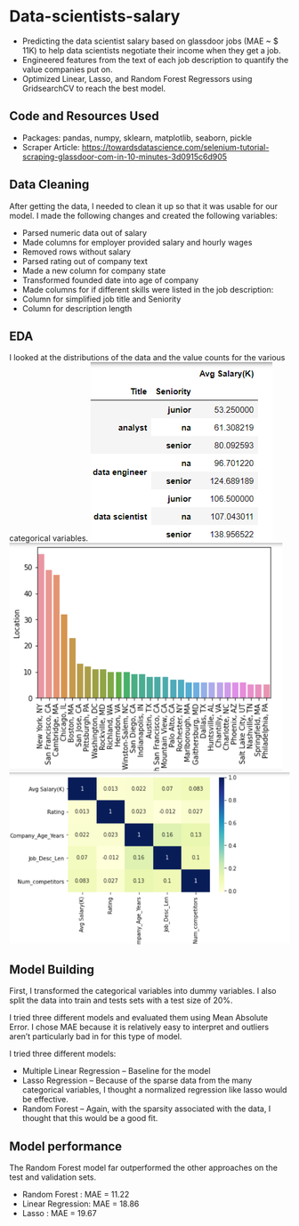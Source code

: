 # Data-scientists-salary
- Predicting the data scientist salary based on glassdoor jobs (MAE ~ $ 11K) to help data scientists negotiate their income when they get a job.
- Engineered features from the text of each job description to quantify the value companies put on.
- Optimized Linear, Lasso, and Random Forest Regressors using GridsearchCV to reach the best model.

## Code and Resources Used
- Packages: pandas, numpy, sklearn, matplotlib, seaborn, pickle
- Scraper Article: https://towardsdatascience.com/selenium-tutorial-scraping-glassdoor-com-in-10-minutes-3d0915c6d905


## Data Cleaning
After getting the data, I needed to clean it up so that it was usable for our model. I made the following changes and created the following variables:

- Parsed numeric data out of salary
- Made columns for employer provided salary and hourly wages
- Removed rows without salary
- Parsed rating out of company text
- Made a new column for company state
- Transformed founded date into age of company
- Made columns for if different skills were listed in the job description:
- Column for simplified job title and Seniority
- Column for description length

## EDA
I looked at the distributions of the data and the value counts for the various categorical variables.
![](Capture%20d’écran%202021-10-10%20232222.png)
![](Capture%20d’écran%202021-10-10%20232310.png)
![](Capture%20d’écran%202021-10-10%20232347.png)


## Model Building
First, I transformed the categorical variables into dummy variables. I also split the data into train and tests sets with a test size of 20%.

I tried three different models and evaluated them using Mean Absolute Error. I chose MAE because it is relatively easy to interpret and outliers aren’t particularly bad in for this type of model.

I tried three different models:

- Multiple Linear Regression – Baseline for the model
- Lasso Regression – Because of the sparse data from the many categorical variables, I thought a normalized regression like lasso would be effective.
- Random Forest – Again, with the sparsity associated with the data, I thought that this would be a good fit.


## Model performance
The Random Forest model far outperformed the other approaches on the test and validation sets.

- Random Forest : MAE = 11.22
- Linear Regression: MAE = 18.86
- Lasso : MAE = 19.67
